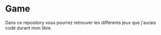 # Game
Dans ce repository vous pourrez retrouver les différents jeux que j'aurais codé durant mon libre.
